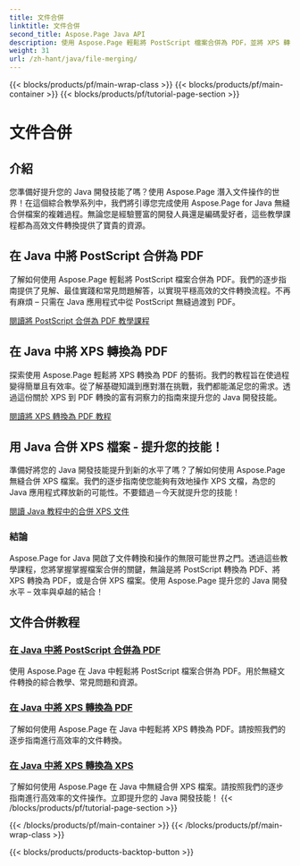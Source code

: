```yaml
---
title: 文件合併
linktitle: 文件合併
second_title: Aspose.Page Java API
description: 使用 Aspose.Page 輕鬆將 PostScript 檔案合併為 PDF，並將 XPS 轉換為 PDF 或在 Java 中轉換 XPS。按照逐步教學進行無縫文件轉換。
weight: 31
url: /zh-hant/java/file-merging/
---
```


{{< blocks/products/pf/main-wrap-class >}}
{{< blocks/products/pf/main-container >}}
{{< blocks/products/pf/tutorial-page-section >}}

# 文件合併


## 介紹

您準備好提升您的 Java 開發技能了嗎？使用 Aspose.Page 潛入文件操作的世界！在這個綜合教學系列中，我們將引導您完成使用 Aspose.Page for Java 無縫合併檔案的複雜過程。無論您是經驗豐富的開發人員還是編碼愛好者，這些教學課程都為高效文件轉換提供了寶貴的資源。

## 在 Java 中將 PostScript 合併為 PDF

了解如何使用 Aspose.Page 輕鬆將 PostScript 檔案合併為 PDF。我們的逐步指南提供了見解、最佳實踐和常見問題解答，以實現平穩高效的文件轉換流程。不再有麻煩 – 只需在 Java 應用程式中從 PostScript 無縫過渡到 PDF。

[閱讀將 PostScript 合併為 PDF 教學課程](./postscript-to-pdf/)

## 在 Java 中將 XPS 轉換為 PDF

探索使用 Aspose.Page 輕鬆將 XPS 轉換為 PDF 的藝術。我們的教程旨在使過程變得簡單且有效率。從了解基礎知識到應對潛在挑戰，我們都能滿足您的需求。透過這份關於 XPS 到 PDF 轉換的富有洞察力的指南來提升您的 Java 開發技能。

[閱讀將 XPS 轉換為 PDF 教程](./xps-to-pdf/)

## 用 Java 合併 XPS 檔案 - 提升您的技能！

準備好將您的 Java 開發技能提升到新的水平了嗎？了解如何使用 Aspose.Page 無縫合併 XPS 檔案。我們的逐步指南使您能夠有效地操作 XPS 文檔，為您的 Java 應用程式釋放新的可能性。不要錯過－今天就提升您的技能！

[閱讀 Java 教程中的合併 XPS 文件](./xps-to-xps/)

### 結論

Aspose.Page for Java 開啟了文件轉換和操作的無限可能世界之門。透過這些教學課程，您將掌握掌握檔案合併的關鍵，無論是將 PostScript 轉換為 PDF、將 XPS 轉換為 PDF，或是合併 XPS 檔案。使用 Aspose.Page 提升您的 Java 開發水平 – 效率與卓越的結合！
## 文件合併教程
### [在 Java 中將 PostScript 合併為 PDF](./postscript-to-pdf/)
使用 Aspose.Page 在 Java 中輕鬆將 PostScript 檔案合併為 PDF。用於無縫文件轉換的綜合教學、常見問題和資源。
### [在 Java 中將 XPS 轉換為 PDF](./xps-to-pdf/)
了解如何使用 Aspose.Page 在 Java 中輕鬆將 XPS 轉換為 PDF。請按照我們的逐步指南進行高效率的文件轉換。
### [在 Java 中將 XPS 轉換為 XPS](./xps-to-xps/)
了解如何使用 Aspose.Page 在 Java 中無縫合併 XPS 檔案。請按照我們的逐步指南進行高效率的文件操作。立即提升您的 Java 開發技能！
{{< /blocks/products/pf/tutorial-page-section >}}

{{< /blocks/products/pf/main-container >}}
{{< /blocks/products/pf/main-wrap-class >}}

{{< blocks/products/products-backtop-button >}}
